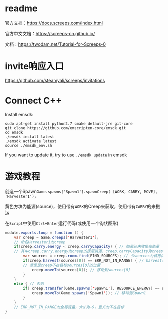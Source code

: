# readme

官方文档：https://docs.screeps.com/index.html

官方中文文档：https://screeps-cn.github.io/

文档：https://twodam.net/Tutorial-for-Screeps-0

# invite响应入口

https://github.com/steamyali/screeps/invitations

# Connect C++

Install emsdk:
```
sudo apt-get install python2.7 cmake default-jre git-core
git clone https://github.com/emscripten-core/emsdk.git
cd emsdk
./emsdk install latest
./emsdk activate latest
source ./emsdk_env.sh
```

If you want to update it, try to use `./emsdk update` in emsdk

# 游戏教程

创造一个Spawn`Game.spawns['Spawn1'].spawnCreep( [WORK, CARRY, MOVE], 'Harvester1');`

黄色方块为能源(source)，使用带有`WORK`的Creep来获取，使用带有`CARRY`的来搬运

在`Script`中使用`Ctrl+Enter`运行代码(或使用一个钩状图形)

```java
module.exports.loop = function () {
    var creep = Game.creeps['Harvester1'];
    // 命名Harvester1为creep
    if(creep.carry.energy < creep.carryCapacity) { // 如果还未收集完能量
    // 其中creep.carry.energy为creep的携带资源，creep.carryCapacity为creep的携带资源总量
        var sources = creep.room.find(FIND_SOURCES); // 令sources为该房间可以找到的所有能源，是一个数组
        if(creep.harvest(sources[0]) == ERR_NOT_IN_RANGE) { // harvest是转移
        // 意思是creep不在目标sources[0]的位置
            creep.moveTo(sources[0]); // 移动到sources[0]
        }
    }
    else { // 否则
        if( creep.transfer(Game.spawns['Spawn1'], RESOURCE_ENERGY) == ERR_NOT_IN_RANGE ) {
            creep.moveTo(Game.spawns['Spawn1']); // 移动到Spawn1
        }
    }
    // ERR_NOT_IN_RANGE为全局变量，大小为-9，意义为不在目标
}
```
